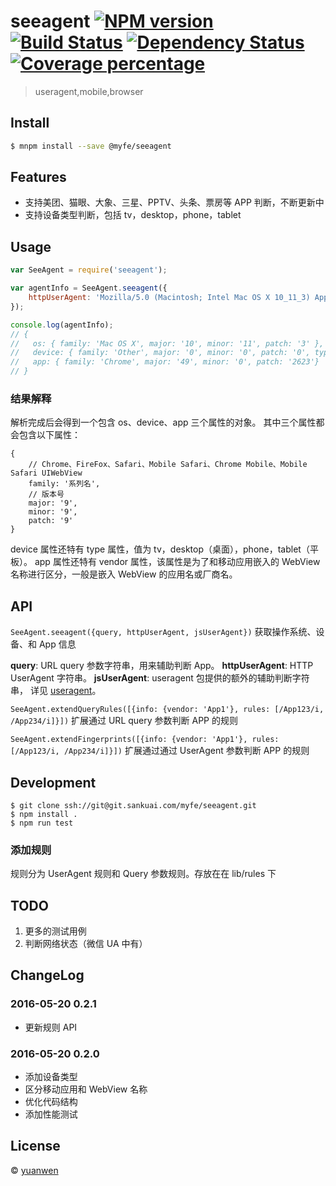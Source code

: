 # seeagent [![NPM version][npm-image]][npm-url] [![Build Status][travis-image]][travis-url] [![Dependency Status][daviddm-image]][daviddm-url] [![Coverage percentage][coveralls-image]][coveralls-url]
> useragent,mobile,browser


## Install

```sh
$ mnpm install --save @myfe/seeagent
```

## Features

* 支持美团、猫眼、大象、三星、PPTV、头条、票房等 APP 判断，不断更新中
* 支持设备类型判断，包括 tv，desktop，phone，tablet

## Usage

```js
var SeeAgent = require('seeagent');

var agentInfo = SeeAgent.seeagent({
    httpUserAgent: 'Mozilla/5.0 (Macintosh; Intel Mac OS X 10_11_3) AppleWebKit/537.36 (KHTML, like Gecko) Chrome/49.0.2623.87 Safari/537.36'
});

console.log(agentInfo);
// {
//   os: { family: 'Mac OS X', major: '10', minor: '11', patch: '3' },
//   device: { family: 'Other', major: '0', minor: '0', patch: '0', type: 'desktop' },
//   app: { family: 'Chrome', major: '49', minor: '0', patch: '2623'}
// }
```

### 结果解释
解析完成后会得到一个包含 os、device、app 三个属性的对象。
其中三个属性都会包含以下属性：

    {
        // Chrome、FireFox、Safari、Mobile Safari、Chrome Mobile、Mobile Safari UIWebView
        family: '系列名',
        // 版本号
        major: '9',
        minor: '9',
        patch: '9'
    }

device 属性还特有 type 属性，值为 tv，desktop（桌面），phone，tablet（平板）。
app 属性还特有 vendor 属性，该属性是为了和移动应用嵌入的 WebView 名称进行区分，一般是嵌入 WebView 的应用名或厂商名。

## API

`SeeAgent.seeagent({query, httpUserAgent, jsUserAgent})`
获取操作系统、设备、和 App 信息

**query**: URL query 参数字符串，用来辅助判断 App。
**httpUserAgent**: HTTP UserAgent 字符串。
**jsUserAgent**: useragent 包提供的额外的辅助判断字符串，
详见 [useragent](https://github.com/3rd-Eden/useragent#useragentparseuseragent-string-js-useragent)。

`SeeAgent.extendQueryRules([{info: {vendor: 'App1'}, rules: [/App123/i, /App234/i]}])`
扩展通过 URL query 参数判断 APP 的规则

`SeeAgent.extendFingerprints([{info: {vendor: 'App1'}, rules: [/App123/i, /App234/i]}])`
扩展通过通过 UserAgent 参数判断 APP 的规则


## Development

```
$ git clone ssh://git@git.sankuai.com/myfe/seeagent.git
$ npm install .
$ npm run test
```

### 添加规则
规则分为 UserAgent 规则和 Query 参数规则。存放在在 lib/rules 下

## TODO

1. 更多的测试用例
2. 判断网络状态（微信 UA 中有）

## ChangeLog

### 2016-05-20 0.2.1

* 更新规则 API

### 2016-05-20 0.2.0

* 添加设备类型
* 区分移动应用和 WebView 名称
* 优化代码结构
* 添加性能测试

## License

 © [yuanwen](https://github.com/wenshin)


[npm-image]: https://badge.fury.io/js/seeagent.svg
[npm-url]: https://npmjs.org/package/seeagent
[travis-image]: https://travis-ci.org/Meituan/seeagent.svg?branch=master
[travis-url]: https://travis-ci.org/Meituan/seeagent
[daviddm-image]: https://david-dm.org/Meituan/seeagent.svg?theme=shields.io
[daviddm-url]: https://david-dm.org/Meituan/seeagent
[coveralls-image]: https://coveralls.io/repos/Meituan/seeagent/badge.svg
[coveralls-url]: https://coveralls.io/r/Meituan/seeagent
